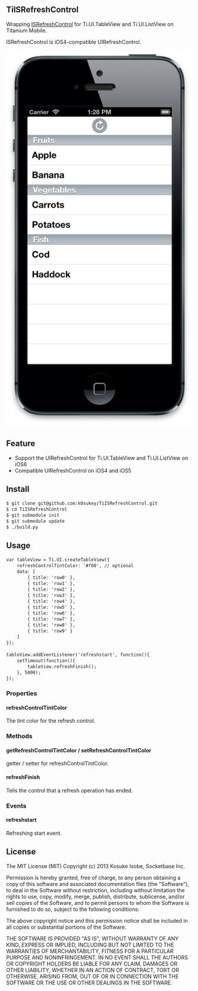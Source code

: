 ## TiISRefreshControl

Wrapping [ISRefreshControl](https://github.com/ishkawa/ISRefreshControl) for Ti.UI.TableView and Ti.UI.ListView on Titanium Mobile.

ISRefreshControl is iOS4-compatible UIRefreshControl.

![image](TiISRefreshControl.png)

## Feature
* Support the UIRefreshControl for Ti.UI.TableView and Ti.UI.ListView on iOS6
* Compatible UIRefreshControl on iOS4 and iOS5

## Install
```
$ git clone git@github.com:k0sukey/TiISRefreshControl.git
$ cd TiISRefreshControl
$ git submodule init
$ git submodule update
$ ./build.py
```

## Usage

```
var tableView = Ti.UI.createTableView({
	refreshControlTintColor: '#f00', // optional
	data: [
		{ title: 'row0' },
		{ title: 'row1' },
		{ title: 'row2' },
		{ title: 'row3' },
		{ title: 'row4' },
		{ title: 'row5' },
		{ title: 'row6' },
		{ title: 'row7' },
		{ title: 'row8' },
		{ title: 'row9' }
	]
});

tableView.addEventListener('refreshstart', function(){
	setTimeout(function(){
		tableView.refreshFinish();
	}, 5000);
});
```

### Properties
#### refreshControlTintColor
The tint color for the refresh control.

### Methods
#### getRefreshControlTintColor / setRefreshControlTintColor
getter / setter for refreshControlTintColor.

#### refreshFinish
Tells the control that a refresh operation has ended.

### Events
#### refreshstart
Refreshing start event.

## License

The MIT License (MIT) Copyright (c) 2013 Kosuke Isobe, Socketbase Inc.

Permission is hereby granted, free of charge, to any person obtaining a copy of this software and associated documentation files (the "Software"), to deal in the Software without restriction, including without limitation the rights to use, copy, modify, merge, publish, distribute, sublicense, and/or sell copies of the Software, and to permit persons to whom the Software is furnished to do so, subject to the following conditions:

The above copyright notice and this permission notice shall be included in all copies or substantial portions of the Software.

THE SOFTWARE IS PROVIDED "AS IS", WITHOUT WARRANTY OF ANY KIND, EXPRESS OR IMPLIED, INCLUDING BUT NOT LIMITED TO THE WARRANTIES OF MERCHANTABILITY, FITNESS FOR A PARTICULAR PURPOSE AND NONINFRINGEMENT. IN NO EVENT SHALL THE AUTHORS OR COPYRIGHT HOLDERS BE LIABLE FOR ANY CLAIM, DAMAGES OR OTHER LIABILITY, WHETHER IN AN ACTION OF CONTRACT, TORT OR OTHERWISE, ARISING FROM, OUT OF OR IN CONNECTION WITH THE SOFTWARE OR THE USE OR OTHER DEALINGS IN THE SOFTWARE.